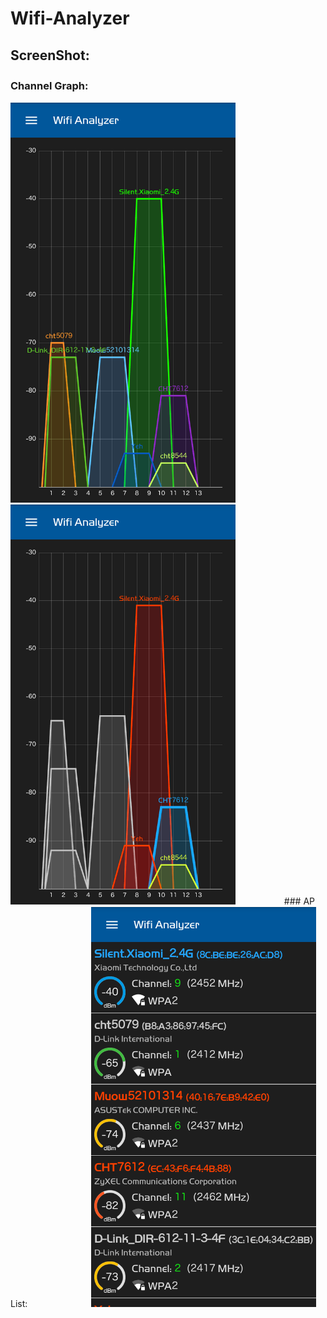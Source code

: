 Wifi-Analyzer
===========

## ScreenShot:

### Channel Graph:　　　　　　　　　　　　　　　　　
<img src="/ScreenShot/ChannelGraph.png" alt="Normal Mode" width="360" height="640">
<img src="/ScreenShot/ChannelGraph-Highlight_mode.png" alt="Highlight Mode" width="360" height="640">
　　　　　
### AP List:　　　　　　　
<img src="/ScreenShot/AP_List.png" alt="Normal Mode" width="360" height="640">
